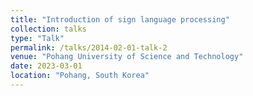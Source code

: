 ```yaml
---
title: "Introduction of sign language processing"
collection: talks
type: "Talk"
permalink: /talks/2014-02-01-talk-2
venue: "Pohang University of Science and Technology"
date: 2023-03-01
location: "Pohang, South Korea"
---
```

